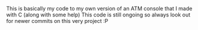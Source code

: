 This is  basically my code to my own version of an ATM console that I made with C (along with some help)
This code is still ongoing so always look out for newer commits on this very project :P
